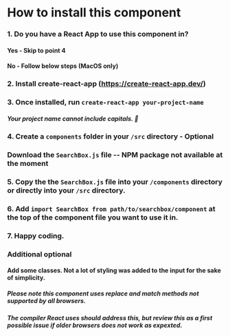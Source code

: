 # How to install this component

### 1. Do you have a React App to use this component in?

#### Yes - Skip to point 4

#### No - Follow below steps (MacOS only)

### 2. Install create-react-app (https://create-react-app.dev/)

### 3. Once installed, run `create-react-app your-project-name`
##### Your project name cannot include capitals. 🐪

### 4. Create a `components` folder in your `/src` directory - Optional

### Download the `SearchBox.js` file -- NPM package not available at the moment

### 5. Copy the the `SearchBox.js` file into your `/components` directory or directly into your `/src` directory.

### 6. Add `import SearchBox from path/to/searchbox/component` at the top of the component file you want to use it in.

### 7. Happy coding.



### Additional optional

#### Add some classes. Not a lot of styling was added to the input for the sake of simplicity.



##### Please note this component uses replace and match methods not supported by all browsers. 
##### The compiler React uses should address this, but review this as a first possible issue if older browsers does not work as expexted.
